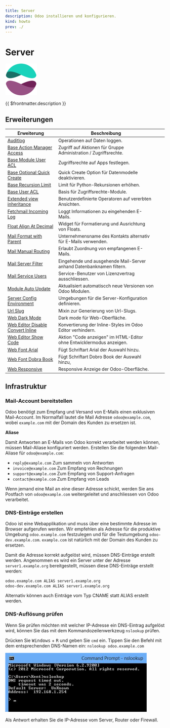 ```yaml
---
title: Server
description: Odoo installieren und konfigurieren.
kind: howto
prev: ./
---
```

# Server
![icons_odoo_website_enterprise](attachments/icons_odoo_website_enterprise.png)

{{ $frontmatter.description }}

## Erweiterungen

| Erweiterung                                                                       | Beschreibung                                                         |     |     |
| --------------------------------------------------------------------------------- | -------------------------------------------------------------------- | --- | --- |
| [Auditlog](Auditlog.md)                                                           | Operationen auf Daten loggen.                                        |     |     |
| [Base Action Manager Access](Base%20Action%20Manager%20Access.md)                 | Zugriff auf Aktionen für Gruppe Administration / Zugriffsrechte.     |     |     |
| [Base Module User ACL](Base%20Module%20User%20ACL.md)                             | Zugriffsrechte auf Apps festlegen.                                   |     |     |
| [Base Optional Quick Create](Base%20Optional%20Quick%20Create.md)                 | Quick Create Option für Datenmodelle deaktivieren.                   |     |     |
| [Base Recursion Limit](Base%20Recursion%20Limit.md)                               | Limit für Python-Rekursionen erhöhen.                                |     |     |
| [Base User ACL](Base%20User%20ACL.md)                                             | Basis für Zugriffsrechte-Module.                                     |     |     |
| [Extended view inheritance](Extended%20view%20inheritance.md)                     | Benutzerdefinierte Operatoren auf vererbten Ansichten.               |     |     |
| [Fetchmail Incoming Log](Fetchmail%20Incoming%20Log.md)                           | Loggt Informationen zu eingehenden E-Mails.                          |     |     |
| [Float Align At Decimal](Float%20Align%20At%20Decimal.md)                         | Widget für Formatierung und Ausrichtung von Floats.                  |     |     |                                                                               |                                                                      |     |     |
| [Mail Format with Parent](Mail%20Format%20With%20Parent.md)                       | Unternehmensname des Kontakts alternativ für E-Mails verwenden.      |     |     |
| [Mail Manual Routing](Mail%20Manual%20Routing.md)                                 | Erlaubt Zuordnung von empfangenen E-Mails.                           |     |     |
| [Mail Server Filter](Mail%20Server%20Filter.md)                                   | Eingehende und ausgehende Mail-Server anhand Datenbanknamen filtern. |     |     |
| [Mail Service Users](Mail%20Service%20Users.md)                                   | Service-Benutzer von Lizenzvertrag ausschliessen.                    |     |     |
| [Module Auto Update](Module%20Auto%20Update.md)                                   | Aktualisiert automatiscch neue Versionen von Odoo Modulen.           |     |     |
| [Server Config Environment](Server%20Config%20Environment.md)                     | Umgebungen für die Server-Konfiguration definieren.                  |     |     |
| [Url Slug](Url%20Slug.md)                                                         | Mixin zur Generierung von Url-Slugs.                                 |     |     |
| [Web Dark Mode](Web%20Dark%20Mode.md)                                             | Dark mode für Web-Oberfläche.                                        |     |     |
| [Web Editor Disable Convert Inline](Web%20Editor%20Disable%20Convert%20Inline.md) | Konvertierung der Inline-Styles im Odoo Editor verhindern.           |     |     |
| [Web Editor Show Code](Web%20Editor%20Show%20Code.md)                             | Aktion "Code anzeigen" im HTML-Editor ohne Entwicklermodus anzeigen. |     |     |
| [Web Font Arial](Web%20Font%20Arial.md)                                           | Fügt Schriftart Arial der Auswahl hinzu.                             |     |     |
| [Web Font Dobra Book](Web%20Font%20Dobra%20Book.md)                               | Fügt Schriftart Dobro Book der Auswahl hinzu,                        |     |     |
| [Web Responsive](Web%20Responsive.md)                                             | Responsive Anzeige der Odoo-Oberfläche.                              |     |     |

## Infrastruktur

### Mail-Account bereitstellen

Odoo benötigt zum Empfang und Versand von E-Mails einen exklusiven Mail-Account. Im  Normalfall lautet die Mail Adresse `odoo@example.com`, wobei `example.com` mit der Domain des Kunden zu ersetzen ist.

**Aliase**

Damit Antworten an E-Mails von Odoo korrekt verarbeitet werden können, müssen Mail-Aliase konfiguriert werden. Erstellen Sie die folgenden Mail-Aliase für `odoo@example.com`:

* `reply@example.com` Zum sammeln von Antworten
* `invoice@example.com` Zum Empfang von Rechnungen
* `support@example.com` Zum Empfang von Support-Anfragen
* `contact@example.com` Zum Empfang von Leads

Wenn jemand eine Mail an eine dieser Adresse schickt, werden Sie ans Postfach von `odoo@example.com` weitergeleitet und anschliessen von Odoo verarbeitet.

### DNS-Einträge erstellen

Odoo ist eine Webapplikation und muss über eine bestimmte Adresse im Browser aufgerufen werden. Wir empfehlen als Adresse für die produktive Umgebung `odoo.example.com` festzulegen und für die Testumgebung `odoo-dev.example.com`. `example.com` ist natürlich mit der Domain des Kunden zu ersetzen.

Damit die Adresse korrekt aufgelöst wird, müssen DNS-Einträge erstellt werden. Angenommen es wird ein Server unter der Adresse `server1.example.org` bereitgestellt, müssen diese DNS-Einträge erstellt werden:

```
odoo.example.com ALIAS server1.example.org
odoo-dev.example.com ALIAS server1.example.org
```

Alternativ können auch Einträge vom Typ CNAME statt ALIAS erstellt werden.

### DNS-Auflösung prüfen

Wenn Sie prüfen möchten mit welcher IP-Adresse ein DNS-Eintrag aufgelöst wird, können Sie das mit dem Kommandozeilenwerkzeug `nslookup` prüfen.

Drücken Sie <kbd>Windows</kbd> + <kbd>R</kbd> und geben Sie `cmd` ein. Tippen Sie den Befehl mit dem entsprechenden DNS-Namen ein: `nslookup odoo.example.com`

![](attachments/cmd%20nslookup.png)

Als Antwort erhalten Sie die IP-Adresse vom Server, Router oder Firewall.